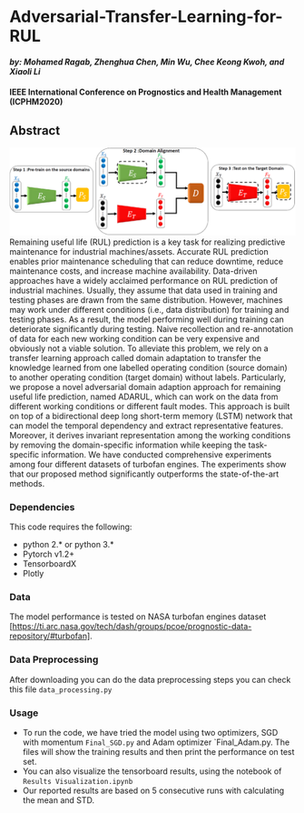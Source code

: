 # Adversarial-Transfer-Learning-for-RUL
#### *by: Mohamed Ragab, Zhenghua Chen, Min Wu, Chee Keong Kwoh, and  Xiaoli Li*
#### IEEE International Conference on Prognostics and Health Management (ICPHM2020)

## Abstract
<img src="adurl.PNG" width="1000">
Remaining useful life (RUL) prediction is a key task for realizing predictive maintenance for industrial machines/assets. Accurate RUL prediction enables prior maintenance scheduling that can reduce downtime, reduce maintenance costs, and increase machine availability. Data-driven approaches have a widely acclaimed performance on RUL prediction of industrial machines. Usually, they assume that data used in training and testing phases are drawn from the same distribution. However, machines may work under different conditions (i.e., data distribution) for training and testing phases. As a result, the model performing well during training can deteriorate significantly during testing. Naive recollection and re-annotation of data for each new working condition can be very expensive and obviously not a viable solution. To alleviate this problem, we rely on a transfer learning approach called domain adaptation to transfer the knowledge learned from one labelled operating condition (source domain) to another operating condition (target domain) without labels. Particularly, we propose a novel adversarial domain adaption approach for remaining useful life prediction, named ADARUL, which can work on the data from different working conditions or different fault modes. This approach is built on top of a bidirectional deep long short-term memory (LSTM) network that can model the temporal dependency and extract representative features. Moreover, it derives invariant representation among the working conditions by removing the domain-specific information while keeping the task-specific information. We have conducted comprehensive experiments among four different datasets of turbofan engines. The experiments show that our proposed method significantly outperforms the state-of-the-art methods.

### Dependencies
This code requires the following:
* python 2.\* or python 3.\*
* Pytorch v1.2+
* TensorboardX
* Plotly

### Data
The model performance is tested on NASA turbofan engines dataset [https://ti.arc.nasa.gov/tech/dash/groups/pcoe/prognostic-data-repository/#turbofan]. 

### Data Preprocessing
After downloading you can do the data preprocessing steps you can check this file `data_processing.py`

### Usage
- To run the code, we have tried the model using two optimizers, SGD with momentum `Final_SGD.py` and Adam optimizer `Final_Adam.py. The files will show the training results and then print the performance on test set.
- You can also visualize the tensorboard results, using the notebook of `Results Visualization.ipynb`
- Our reported results are based on 5 consecutive runs with calculating the mean and STD. 


